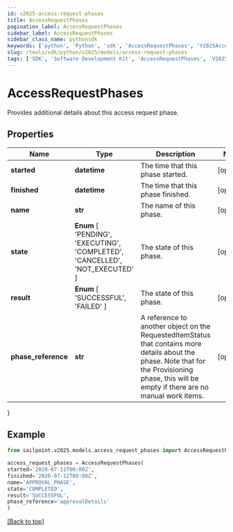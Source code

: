```yaml
---
id: v2025-access-request-phases
title: AccessRequestPhases
pagination_label: AccessRequestPhases
sidebar_label: AccessRequestPhases
sidebar_class_name: pythonsdk
keywords: ['python', 'Python', 'sdk', 'AccessRequestPhases', 'V2025AccessRequestPhases'] 
slug: /tools/sdk/python/v2025/models/access-request-phases
tags: ['SDK', 'Software Development Kit', 'AccessRequestPhases', 'V2025AccessRequestPhases']
---
```


# AccessRequestPhases

Provides additional details about this access request phase.

## Properties

Name | Type | Description | Notes
------------ | ------------- | ------------- | -------------
**started** | **datetime** | The time that this phase started. | [optional] 
**finished** | **datetime** | The time that this phase finished. | [optional] 
**name** | **str** | The name of this phase. | [optional] 
**state** |  **Enum** [  'PENDING',    'EXECUTING',    'COMPLETED',    'CANCELLED',    'NOT_EXECUTED' ] | The state of this phase. | [optional] 
**result** |  **Enum** [  'SUCCESSFUL',    'FAILED' ] | The state of this phase. | [optional] 
**phase_reference** | **str** | A reference to another object on the RequestedItemStatus that contains more details about the phase. Note that for the Provisioning phase, this will be empty if there are no manual work items. | [optional] 
}

## Example

```python
from sailpoint.v2025.models.access_request_phases import AccessRequestPhases

access_request_phases = AccessRequestPhases(
started='2020-07-11T00:00Z',
finished='2020-07-12T00:00Z',
name='APPROVAL_PHASE',
state='COMPLETED',
result='SUCCESSFUL',
phase_reference='approvalDetails'
)

```
[[Back to top]](#) 

